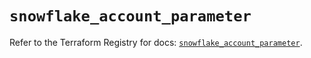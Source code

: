 # `snowflake_account_parameter`

Refer to the Terraform Registry for docs: [`snowflake_account_parameter`](https://registry.terraform.io/providers/snowflake-labs/snowflake/0.95.0/docs/resources/account_parameter).
